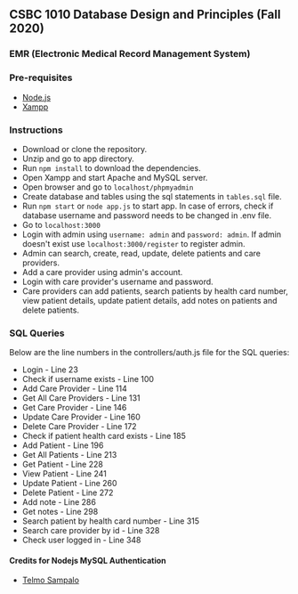 ## CSBC 1010 Database Design and Principles (Fall 2020)

### EMR (Electronic Medical Record Management System)

### Pre-requisites

- [Node.js](https://nodejs.org)
- [Xampp](https://www.apachefriends.org)

### Instructions

- Download or clone the repository.
- Unzip and go to app directory.
- Run `npm install` to download the dependencies.
- Open Xampp and start Apache and MySQL server.
- Open browser and go to `localhost/phpmyadmin`
- Create database and tables using the sql statements in `tables.sql` file.
- Run `npm start` or `node app.js` to start app. In case of errors, check if database username and password needs to be changed in .env file.
- Go to `localhost:3000`
- Login with admin using `username: admin` and `password: admin`. If admin doesn't exist use `localhost:3000/register` to register admin.
- Admin can search, create, read, update, delete patients and care providers.
- Add a care provider using admin's account.
- Login with care provider's username and password.
- Care providers can add patients, search patients by health card number, view patient details, update patient details, add notes on patients and delete patients.

### SQL Queries

Below are the line numbers in the controllers/auth.js file for the SQL queries:

- Login - Line 23
- Check if username exists - Line 100
- Add Care Provider - Line 114
- Get All Care Providers - Line 131
- Get Care Provider - Line 146
- Update Care Provider - Line 160
- Delete Care Provider - Line 172
- Check if patient health card exists - Line 185
- Add Patient - Line 196
- Get All Patients - Line 213
- Get Patient - Line 228
- View Patient - Line 241
- Update Patient - Line 260
- Delete Patient - Line 272
- Add note - Line 286
- Get notes - Line 298
- Search patient by health card number - Line 315
- Search care provider by id - Line 328
- Check user logged in - Line 348

#### Credits for Nodejs MySQL Authentication

- [Telmo Sampalo](https://gumroad.com/l/rbBXk)
